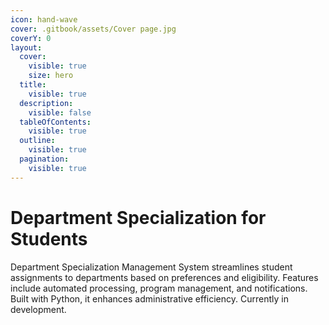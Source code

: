```yaml
---
icon: hand-wave
cover: .gitbook/assets/Cover page.jpg
coverY: 0
layout:
  cover:
    visible: true
    size: hero
  title:
    visible: true
  description:
    visible: false
  tableOfContents:
    visible: true
  outline:
    visible: true
  pagination:
    visible: true
---
```


# Department Specialization for Students

Department Specialization Management System streamlines student assignments to departments based on preferences and eligibility. Features include automated processing, program management, and notifications. Built with Python, it enhances administrative efficiency. Currently in development.
